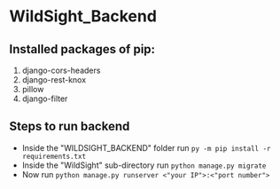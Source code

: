 # WildSight_Backend

## Installed packages of pip:
<ol>
<li> django-cors-headers </li>
<li> django-rest-knox </li>
<li> pillow </li>
<li> django-filter </li>
</ol>

## Steps to run backend
<ul>
    <li>Inside the "WILDSIGHT_BACKEND" folder run <code>py -m pip install -r requirements.txt</code></li>
    <li>Inside the "WildSight" sub-directory run <code>python manage.py migrate</code></li>
    <li>Now run <code>python manage.py runserver <"your IP">:<"port number"></code></li>
</ul>
